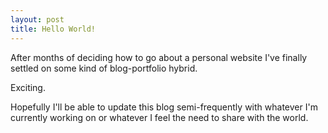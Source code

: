 ```yaml
---
layout: post
title: Hello World!
---
```

After months of deciding how to go about a personal website I've finally settled
on some kind of blog-portfolio hybrid.

Exciting.

Hopefully I'll be able to update this blog semi-frequently with whatever I'm
currently working on or whatever I feel the need to share with the world.
